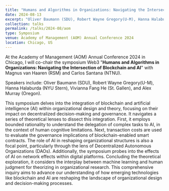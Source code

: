 ```yaml
---
title: "Humans and Algorithms in Organizations: Navigating the Intersection of Blockchain and AI"
date: 2024-08-13
excerpt: "Oliver Baumann (SDU), Robert Wayne Gregory(U-M), Hanna Halaburda (NYU Stern), Vivianna Fang He (St. Gallen), and Alex Murray (Oregon)"
collection: talks
permalink: /talks/2024-08/aom
type: Symposium
venue: Academy of Management (AOM) Annual Conference 2024
location: Chicago, US
---
```


At the Academy of Management (AOM) Annual Conference 2024 in Chicago, I will co-chair the symposium Web3 "**Humans and Algorithms in Organizations: Navigating the Intersection of Blockchain and AI**" with Magnus van Haaren (RSM) and Carlos Santana (NTNU).

Speakers include: Oliver Baumann (SDU), Robert Wayne Gregory(U-M), Hanna Halaburda (NYU Stern), Vivianna Fang He (St. Gallen), and Alex Murray (Oregon).

This symposium delves into the integration of blockchain and artificial intelligence (AI) within organizational design and theory, focusing on their impact on decentralized decision-making and governance. It navigates a series of theoretical lenses to dissect this integration. First, it employs bounded rationality to understand the delegation of complex tasks to AI, in the context of human cognitive limitations. Next, transaction costs are used to evaluate the governance implications of blockchain-enabled smart contracts. The role of AI in reshaping organizational structures is also a focal point, particularly through the lens of Decentralized Autonomous Organizations (DAOs). Additionally, the symposium probes into the effects of AI on network effects within digital platforms. Concluding the theoretical exploration, it considers the interplay between machine learning and human judgment for theorizing in organizational research. This comprehensive inquiry aims to advance our understanding of how emerging technologies like blockchain and AI are reshaping the landscape of organizational design and decision-making processes.

